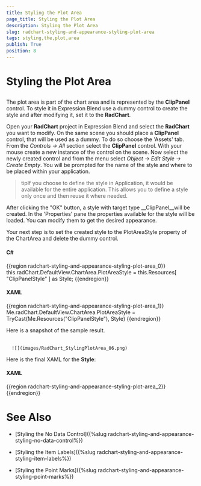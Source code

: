 ```yaml
---
title: Styling the Plot Area
page_title: Styling the Plot Area
description: Styling the Plot Area
slug: radchart-styling-and-appearance-styling-plot-area
tags: styling,the,plot,area
publish: True
position: 8
---
```


# Styling the Plot Area



## 

The plot area is part of the chart area and is represented by the __ClipPanel__ control. To style it in Expression Blend use a dummy control to create the style and after modifying it, set it to the __RadChart__.

Open your __RadChart__ project in Expression Blend and select the __RadChart__ you want to modify. On the same scene you should place a __ClipPanel__ control, that will be used as a dummy. To do so choose the 'Assets' tab. From the *Controls -> All* section select the __ClipPanel__ control. With your mouse create a new instance of the control on the scene. Now select the newly created control and from the menu select *Object -> Edit Style -> Create Empty*. You will be prompted for the name of the style and where to be placed within your application.

>tipIf you choose to define the style in Application, it would be available for the entire application. This allows you to define a style only once and then reuse it where needed.

After clicking the "OK" button, a style with target type __ClipPanel__will be created. In the 'Properties' pane the properties available for the style will be loaded. You can modify them to get the desired appearance.

Your next step is to set the created style to the PlotAreaStyle property of the ChartArea and delete the dummy control.

#### __C#__

{{region radchart-styling-and-appearance-styling-plot-area_0}}
	this.radChart.DefaultView.ChartArea.PlotAreaStyle = this.Resources[ "ClipPanelStyle" ] as Style;
	{{endregion}}



#### __XAML__

{{region radchart-styling-and-appearance-styling-plot-area_1}}
	Me.radChart.DefaultView.ChartArea.PlotAreaStyle = TryCast(Me.Resources("ClipPanelStyle"), Style)
	{{endregion}}



Here is a snapshot of the sample result.




         
      ![](images/RadChart_StylingPlotArea_06.png)

Here is the final XAML for the __Style__:

#### __XAML__

{{region radchart-styling-and-appearance-styling-plot-area_2}}
	<Style x:Key="ClipPanelStyle"
	       TargetType="telerikCharting:ClipPanel">
	    <Setter Property="Background">
	        <Setter.Value>
	            <LinearGradientBrush EndPoint="1,0"
	                                 StartPoint="0,1"
	                                 SpreadMethod="Pad">
	                <GradientStop Color="Black"
	                              Offset="0" />
	                <GradientStop Color="#FF00B4FF"
	                              Offset="1" />
	            </LinearGradientBrush>
	        </Setter.Value>
	    </Setter>
	</Style>
	{{endregion}}



# See Also

 * [Styling the No Data Control]({%slug radchart-styling-and-appearance-styling-no-data-control%})

 * [Styling the Item Labels]({%slug radchart-styling-and-appearance-styling-item-labels%})

 * [Styling the Point Marks]({%slug radchart-styling-and-appearance-styling-point-marks%})
